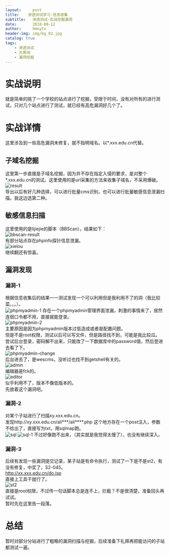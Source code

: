 ```yaml
---
layout:     post
title:    渗透测试学习-信息收集
subtitle:   渗透测试-实战挖掘漏洞
date:       2018-08-12
author:     hmoytx
header-img: img/bg_02.jpg
catalog: true
tags:
    - 渗透测试
    - 大黑阔
    - 漏洞挖掘
---
```


# 实战说明
就是简单的挑了一个学校的站点进行了挖掘，受限于时间，没有对所有的进行测试，只对几个站点进行了测试，就已经有高危漏洞好几个了。

# 实战详情
这里涉及到一些高危漏洞未修复，就不指明域名。以*.xxx.edu.cn代替。  

## 子域名挖掘
这里第一步直接是子域名挖掘，因为并不存在指定入侵的要求，是对整个*.xxx.edu.cn的测试。这里使用的是url采集的方法来收集子域名，不采用爆破。  
![result](/img/8-12-1.png)  
导出以后有好几种选择，可以进行批量cms识别，也可以进行批量敏感信息泄漏扫描。我这边选第二种。  

## 敏感信息扫描
这里使用的是lijiejie的脚本（BBScan）。结果如下：  
![bbscan-result](/img/8-12-2.png)  
有部分站点存在phpinfo探针信息泄漏。  
![xielou](/img/8-12-3.png)  
继续翻还有惊喜。  

## 漏洞发现

### 漏洞-1
根据信息收集后的结果一一测试发现一个可以利用但是我利用不了的洞（我比较菜。。。）。  
![phpmyadmin-1](/img/8-12-4.png)
存在一个phpmyadmin管理界面泄漏，刺激的事情来了，居然连弱口令都不用，直接就能登录。  
![phpmyadmin-2](/img/8-12-5.png)  
主要原因是因为phpmyadmin版本过低造成或者是配置问题。  
但是不是root权限，测试以后可以写文件，但是路径找不到，可能是我比较瓜。  
尝试后台登录，密码解不出来，只能改了一下数据库中的password值，然后登进去看了下。  
![phpmyadmin-change](/img/8-12-6.png)  
后台进去了，是wescms，没听过也找不到getshell有关的。    
![admin](/img/8-12-7.png)  
编辑器是fck的。  
![editor](/img/8-12-8.png)  
似乎利用不了，版本不像低版本的。  
先放着这个漏洞吧。  

### 漏洞-2
对某个子站进行了扫描xy.xxx.edu.cn。  
发现http://xy.xxx.edu.cn/ali***/ali****.php 这个地方存在一个post注入，参数不给出了，直接写为txt，用sqlmap跑。  
![sql](/img/8-12-9.png) 
![sql-1](/img/8-12-10.png) 
不过好像跑不出来，（其实就是我觉得太慢了），也没有继续深入。  

### 漏洞-3
后续有发现一些漏洞提交记录，某子站是有命令执行，测试了一下是不是st2，有没有修复，中奖了，S2-045。  
http://xx.xxx.edu.cn/do.jsp  
直接上工具干就行了。   
![st2](/img/8-12-11.png)   
直接是root权限，不过传一句话脚本总是连不上，拦截？不是很清楚，准备回头再试试。  
暂时先在这里告一段落。  


# 总结
暂时对部分分站进行了粗略的漏洞扫描与挖掘，后续准备下礼拜再把能访问的子站都测试一遍。  
